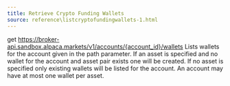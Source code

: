 ```yaml
---
title: Retrieve Crypto Funding Wallets
source: reference\listcryptofundingwallets-1.html
---
```


get https://broker-api.sandbox.alpaca.markets/v1/accounts/{account_id}/wallets
Lists wallets for the account given in the path parameter. If an asset is specified and no wallet for the account and asset pair exists one will be created. If no asset is specified only existing wallets will be listed for the account. An account may have at most one wallet per asset.
